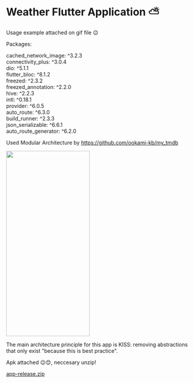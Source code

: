 # Weather Flutter Application ⛅

Usage example attached on gif file 😉

Packages: 
  
  cached_network_image: ^3.2.3\
  connectivity_plus: ^3.0.4\
  dio: ^5.1.1\
  flutter_bloc: ^8.1.2\
  freezed: ^2.3.2\
  freezed_annotation: ^2.2.0\
  hive: ^2.2.3\
  intl: ^0.18.1\
  provider: ^6.0.5\
  auto_route: ^6.3.0\
  build_runner: ^2.3.3\
  json_serializable: ^6.6.1\
  auto_route_generator: ^6.2.0

  
Used Modular Architecture by https://github.com/ookami-kb/my_tmdb

<img src="https://user-images.githubusercontent.com/94803483/235260119-8262f5d4-565e-42e1-b901-eb68e09b1e33.gif" width="225" height="500"/>

The main architecture principle for this app is KISS: removing abstractions that only exist "because this is best practice".

Apk attached 😉😊, neccesary unzip! 

[app-release.zip](https://github.com/musakhamidullin/weather/files/11357469/app-release.zip)

